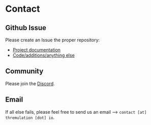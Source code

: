 # Contact

## Github Issue

Please create an Issue the proper repository:

* [Project documentation](https://github.com/thremulation-station/thremulation-docs/issues)
* [Code/additions/anything else](https://github.com/thremulation-station/thremulation-station/issues)

## Community

Please join the [Discord](https://discord.gg/fdNjAbHyHz).

## Email

If all else fails, please feel free to send us an email --> `contact [at] thremulation [dot] io`.
